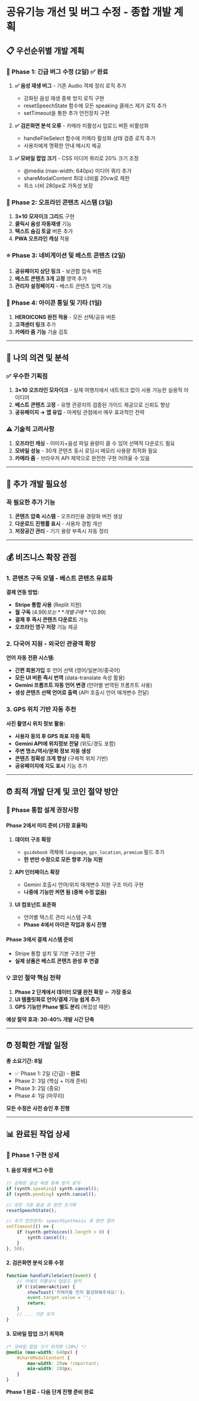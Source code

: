 # 공유기능 개선 및 버그 수정 - 종합 개발 계획

## 📋 **우선순위별 개발 계획**

### **🎯 Phase 1: 긴급 버그 수정** (2일) ✅ **완료**
1. **✅ 음성 재생 버그** - 기존 Audio 객체 정리 로직 추가
   - 강화된 음성 재생 중복 방지 로직 구현
   - resetSpeechState 함수에 모든 speaking 클래스 제거 로직 추가
   - setTimeout을 통한 추가 안전장치 구현

2. **✅ 검은화면 분석 오류** - 카메라 미활성시 업로드 버튼 비활성화
   - handleFileSelect 함수에 카메라 활성화 상태 검증 로직 추가
   - 사용자에게 명확한 안내 메시지 제공

3. **✅ 모바일 팝업 크기** - CSS 미디어 쿼리로 20% 크기 조정
   - @media (max-width: 640px) 미디어 쿼리 추가
   - shareModalContent 최대 너비를 20vw로 제한
   - 최소 너비 280px로 가독성 보장

### **🚀 Phase 2: 오프라인 콘텐츠 시스템** (3일)  
1. **3×10 모자이크 그리드** 구현
2. **클릭시 음성 자동재생** 기능
3. **텍스트 숨김 토글** 버튼 추가
4. **PWA 오프라인 캐싱** 적용

### **⭐ Phase 3: 네비게이션 및 베스트 콘텐츠** (2일)
1. **공유페이지 상단 링크** - 보관함 접속 버튼
2. **베스트 콘텐츠 3개 고정** 영역 추가  
3. **관리자 설정페이지** - 베스트 콘텐츠 입력 기능

### **🎨 Phase 4: 아이콘 통일 및 기타** (1일)
1. **HEROICONS 완전 적용** - 모든 선택/공유 버튼
2. **고객센터 링크** 추가
3. **카메라 줌 기능** 기술 검토

---

## 💭 **나의 의견 및 분석**

### **✅ 우수한 기획점**
1. **3×10 오프라인 모자이크** - 실제 여행지에서 네트워크 없이 사용 가능한 실용적 아이디어
2. **베스트 콘텐츠 고정** - 유명 관광지의 검증된 가이드 제공으로 신뢰도 향상
3. **공유페이지 → 앱 유입** - 마케팅 관점에서 매우 효과적인 전략

### **⚠️ 기술적 고려사항**  
1. **오프라인 캐싱** - 이미지+음성 파일 용량이 클 수 있어 선택적 다운로드 필요
2. **모바일 성능** - 30개 콘텐츠 동시 로딩시 메모리 사용량 최적화 필요
3. **카메라 줌** - 브라우저 API 제약으로 완전한 구현 어려울 수 있음

---

## 🚀 **추가 개발 필요성**

### **꼭 필요한 추가 기능**
1. **콘텐츠 압축 시스템** - 오프라인용 경량화 버전 생성
2. **다운로드 진행률 표시** - 사용자 경험 개선
3. **저장공간 관리** - 기기 용량 부족시 자동 정리

---

## 💰 **비즈니스 확장 관점**

### **1. 콘텐츠 구독 모델 - 베스트 콘텐츠 유료화**
**결제 연동 방법:**
- **Stripe 통합 사용** (Replit 지원)
- **월 구독** ($4.99) 또는 **개별 구매** ($0.99)
- **결제 후 즉시 콘텐츠 다운로드** 가능
- **오프라인 영구 저장** 기능 제공

### **2. 다국어 지원 - 외국인 관광객 확장**
**언어 자동 전환 시스템:**
- **간편 회원가입** 후 언어 선택 (영어/일본어/중국어)
- **모든 UI 버튼 즉시 번역** (data-translate 속성 활용)
- **Gemini 프롬프트 자동 언어 변경** (언어별 번역된 프롬프트 사용)
- **생성 콘텐츠 선택 언어로 출력** (API 호출시 언어 매개변수 전달)

### **3. GPS 위치 기반 자동 추천**
**사진 촬영시 위치 정보 활용:**
- **사용자 동의 후 GPS 좌표 자동 획득**
- **Gemini API에 위치정보 전달** (위도/경도 포함)
- **주변 명소/역사/문화 정보 자동 생성**
- **콘텐츠 정확성 크게 향상** (구체적 위치 기반)
- **공유페이지에 지도 표시** 기능 추가

---

## ⏰ **최적 개발 단계 및 코인 절약 방안**

### **🎯 Phase 통합 설계 권장사항**

#### **Phase 2에서 미리 준비 (가장 효율적)**
1. **데이터 구조 확장**
   - `guidebook` 객체에 `language`, `gps_location`, `premium` 필드 추가
   - **한 번만 수정으로 모든 향후 기능 지원**

2. **API 인터페이스 확장**
   - Gemini 호출시 언어/위치 매개변수 지원 구조 미리 구현
   - **나중에 기능만 켜면 됨 (중복 수정 없음)**

3. **UI 컴포넌트 표준화**
   - 언어별 텍스트 관리 시스템 구축
   - **Phase 4에서 아이콘 작업과 동시 진행**

#### **Phase 3에서 결제 시스템 준비**
- Stripe 통합 설치 및 기본 구조만 구현
- **실제 상품은 베스트 콘텐츠 완성 후 연결**

### **💡 코인 절약 핵심 전략**

1. **Phase 2 단계에서 데이터 모델 완전 확장** ← **가장 중요**
2. **UI 템플릿화로 언어/결제 기능 쉽게 추가**
3. **GPS 기능만 Phase 별도 분리** (복잡성 때문)

**예상 절약 효과: 30-40% 개발 시간 단축**

---

## ⏰ **정확한 개발 일정**

**총 소요기간: 8일**
- ✅ Phase 1: 2일 (긴급) - **완료**
- Phase 2: 3일 (핵심 + 미래 준비)
- Phase 3: 2일 (중요)
- Phase 4: 1일 (마무리)

**모든 수정은 사전 승인 후 진행**

---

## 📊 **완료된 작업 상세**

### **🔧 Phase 1 구현 상세**

#### **1. 음성 재생 버그 수정**
```javascript
// 강화된 음성 재생 중복 방지 로직
if (synth.speaking) synth.cancel();
if (synth.pending) synth.cancel();

// 모든 기존 음성 큐 완전 초기화
resetSpeechState();

// 추가 안전장치: speechSynthesis 큐 완전 정리
setTimeout(() => {
    if (synth.getVoices().length > 0) {
        synth.cancel();
    }
}, 50);
```

#### **2. 검은화면 분석 오류 수정**
```javascript
function handleFileSelect(event) {
    // 카메라 미활성시 업로드 방지
    if (!isCameraActive) {
        showToast('카메라를 먼저 활성화해주세요!');
        event.target.value = '';
        return;
    }
    // ... 기존 로직
}
```

#### **3. 모바일 팝업 크기 최적화**
```css
/* 모바일 팝업 크기 최적화 (20%) */
@media (max-width: 640px) {
    #shareModalContent {
        max-width: 20vw !important;
        min-width: 280px;
    }
}
```

**Phase 1 완료 - 다음 단계 진행 준비 완료**